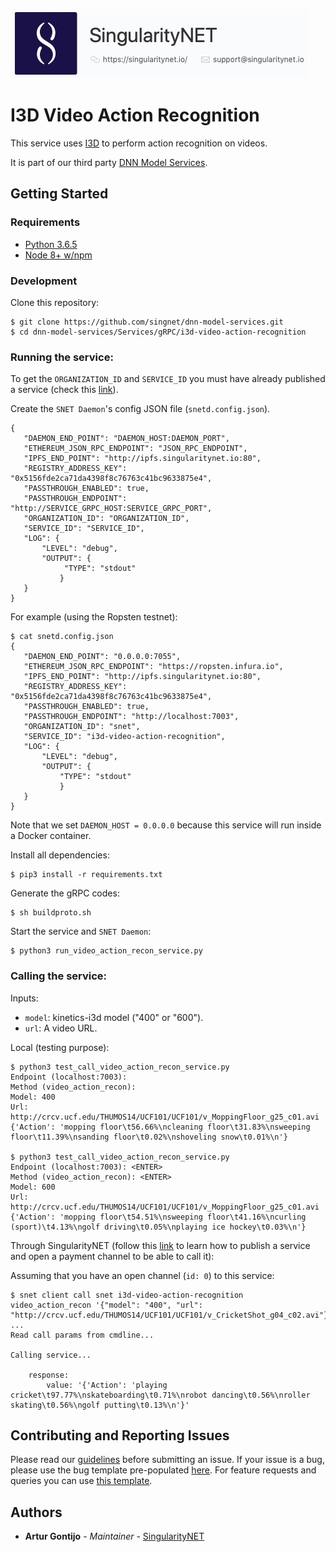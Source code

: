 [issue-template]: ../../../../../issues/new?template=BUG_REPORT.md
[feature-template]: ../../../../../issues/new?template=FEATURE_REQUEST.md

![singnetlogo](../../../docs/assets/singnet-logo.jpg?raw=true 'SingularityNET')

# I3D Video Action Recognition

This service uses [I3D](https://github.com/deepmind/kinetics-i3d) to perform action recognition on videos.

It is part of our third party [DNN Model Services](https://github.com/singnet/dnn-model-services).

## Getting Started

### Requirements

- [Python 3.6.5](https://www.python.org/downloads/release/python-365/)
- [Node 8+ w/npm](https://nodejs.org/en/download/)

### Development

Clone this repository:

```
$ git clone https://github.com/singnet/dnn-model-services.git
$ cd dnn-model-services/Services/gRPC/i3d-video-action-recognition
```

### Running the service:

To get the `ORGANIZATION_ID` and `SERVICE_ID` you must have already published a service (check this [link](https://dev.singularitynet.io/tutorials/publish/)).

Create the `SNET Daemon`'s config JSON file (`snetd.config.json`).

```
{
   "DAEMON_END_POINT": "DAEMON_HOST:DAEMON_PORT",
   "ETHEREUM_JSON_RPC_ENDPOINT": "JSON_RPC_ENDPOINT",
   "IPFS_END_POINT": "http://ipfs.singularitynet.io:80",
   "REGISTRY_ADDRESS_KEY": "0x5156fde2ca71da4398f8c76763c41bc9633875e4",
   "PASSTHROUGH_ENABLED": true,
   "PASSTHROUGH_ENDPOINT": "http://SERVICE_GRPC_HOST:SERVICE_GRPC_PORT",  
   "ORGANIZATION_ID": "ORGANIZATION_ID",
   "SERVICE_ID": "SERVICE_ID",
   "LOG": {
       "LEVEL": "debug",
       "OUTPUT": {
            "TYPE": "stdout"
           }
   }
}
```

For example (using the Ropsten testnet):

```
$ cat snetd.config.json
{
   "DAEMON_END_POINT": "0.0.0.0:7055",
   "ETHEREUM_JSON_RPC_ENDPOINT": "https://ropsten.infura.io",
   "IPFS_END_POINT": "http://ipfs.singularitynet.io:80",
   "REGISTRY_ADDRESS_KEY": "0x5156fde2ca71da4398f8c76763c41bc9633875e4",
   "PASSTHROUGH_ENABLED": true,
   "PASSTHROUGH_ENDPOINT": "http://localhost:7003",
   "ORGANIZATION_ID": "snet",
   "SERVICE_ID": "i3d-video-action-recognition",
   "LOG": {
       "LEVEL": "debug",
       "OUTPUT": {
           "TYPE": "stdout"
           }
   }
}
```

Note that we set `DAEMON_HOST = 0.0.0.0` because this service will run inside a Docker container.

Install all dependencies:
```
$ pip3 install -r requirements.txt
```
Generate the gRPC codes:
```
$ sh buildproto.sh
```
Start the service and `SNET Daemon`:
```
$ python3 run_video_action_recon_service.py
```

### Calling the service:

Inputs:
  - `model`: kinetics-i3d model ("400" or "600").
  - `url`: A video URL.

Local (testing purpose):

```
$ python3 test_call_video_action_recon_service.py
Endpoint (localhost:7003):
Method (video_action_recon): 
Model: 400
Url: http://crcv.ucf.edu/THUMOS14/UCF101/UCF101/v_MoppingFloor_g25_c01.avi
{'Action': 'mopping floor\t56.66%\ncleaning floor\t31.83%\nsweeping floor\t11.39%\nsanding floor\t0.02%\nshoveling snow\t0.01%\n'}

$ python3 test_call_video_action_recon_service.py 
Endpoint (localhost:7003): <ENTER>
Method (video_action_recon): <ENTER>
Model: 600
Url: http://crcv.ucf.edu/THUMOS14/UCF101/UCF101/v_MoppingFloor_g25_c01.avi
{'Action': 'mopping floor\t54.51%\nsweeping floor\t41.16%\ncurling (sport)\t4.13%\ngolf driving\t0.05%\nplaying ice hockey\t0.03%\n'}
```

Through SingularityNET (follow this [link](https://dev.singularitynet.io/tutorials/publish/) to learn how to publish a service and open a payment channel to be able to call it):

Assuming that you have an open channel (`id: 0`) to this service:

```
$ snet client call snet i3d-video-action-recognition video_action_recon '{"model": "400", "url": "http://crcv.ucf.edu/THUMOS14/UCF101/UCF101/v_CricketShot_g04_c02.avi"}'
...
Read call params from cmdline...

Calling service...

    response:
        value: '{'Action': 'playing cricket\t97.77%\nskateboarding\t0.71%\nrobot dancing\t0.56%\nroller skating\t0.56%\ngolf putting\t0.13%\n'}'
```

## Contributing and Reporting Issues

Please read our [guidelines](https://dev.singularitynet.io/docs/contribute/contribution-guidelines/#submitting-an-issue) before submitting an issue. If your issue is a bug, please use the bug template pre-populated [here][issue-template]. For feature requests and queries you can use [this template][feature-template].

## Authors

* **Artur Gontijo** - *Maintainer* - [SingularityNET](https://www.singularitynet.io)
